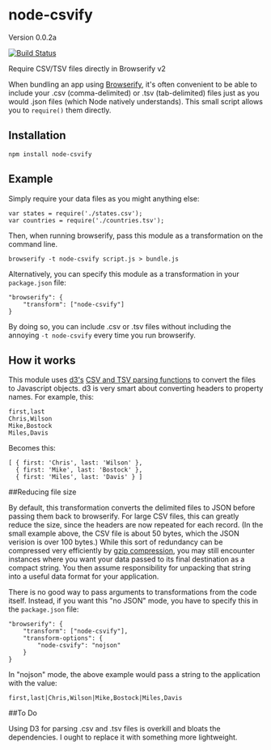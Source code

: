 node-csvify
===========
Version 0.0.2a

[![Build Status](https://travis-ci.org/wilson428/node-csvify.png)](https://travis-ci.org/wilson428/node-csvify)


Require CSV/TSV files directly in Browserify v2

When bundling an app using [Browserify](http://browserify.org/), it's often convenient to be able to include your .csv (comma-delimited) or .tsv (tab-delimited) files just as you would .json files (which Node natively understands). This small script allows you to `require()` them directly.

## Installation

```
npm install node-csvify
```

## Example
Simply require your data files as you might anything else:

```
var states = require('./states.csv');
var countries = require('./countries.tsv');
```

Then, when running browserify, pass this module as a transformation on the command line.

	browserify -t node-csvify script.js > bundle.js

Alternatively, you can specify this module as a transformation in your `package.json` file:

    "browserify": {
        "transform": ["node-csvify"]
    }

By doing so, you can include .csv or .tsv files without including the annoying `-t node-csvify` every time you run browserify.

## How it works

This module uses [d3's](https://npmjs.org/package/d3) [CSV and TSV parsing functions](https://github.com/mbostock/d3/wiki/CSV) to convert the files to Javascript objects. d3 is very smart about converting headers to property names. For example, this:

	first,last
	Chris,Wilson
	Mike,Bostock
	Miles,Davis

Becomes this:

	[ { first: 'Chris', last: 'Wilson' },
	  { first: 'Mike', last: 'Bostock' },
	  { first: 'Miles', last: 'Davis' } ]

##Reducing file size

By default, this transformation converts the delimited files to JSON before passing them back to browserify. For large CSV files, this can greatly reduce the size, since the headers are now repeated for each record. (In the small example above, the CSV file is about 50 bytes, which the JSON verision is over 100 bytes.) While this sort of redundancy can be compressed very efficiently by [gzip compression](https://developers.google.com/speed/articles/gzip), you may still encounter instances where you want your data passed to its final destination as a compact string. You then assume responsibility for unpacking that string into a useful data format for your application.

There is no good way to pass arguments to transformations from the code itself. Instead, if you want this "no JSON" mode, you have to specify this in the `package.json` file:

    "browserify": {
        "transform": ["node-csvify"],
        "transform-options": {
            "node-csvify": "nojson"
        }
    }

In "nojson" mode, the above example would pass a string to the application with the value: 

	first,last|Chris,Wilson|Mike,Bostock|Miles,Davis

##To Do

Using D3 for parsing .csv and .tsv files is overkill and bloats the dependencies. I ought to replace it with something more lightweight.